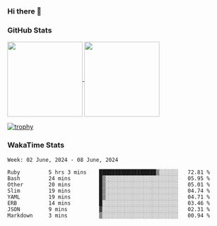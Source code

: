 ### Hi there 👋

### GitHub Stats

<a href="https://github.com/anuraghazra/github-readme-stats">
  <img align="center" height="170px" src="https://github-readme-stats.vercel.app/api/top-langs/?username=tksfjt1024&layout=compact&count_private=true&show_icons=true&show_icons=true&theme=graywhite" />
</a>
<a href="https://github.com/anuraghazra/github-readme-stats">
  <img align="center" height="170px" src="https://github-readme-stats.vercel.app/api?username=tksfjt1024&count_private=true&show_icons=true&show_icons=true&theme=graywhite" />
</a>

[![trophy](https://github-profile-trophy.vercel.app/?username=tksfjt1024)](https://github.com/ryo-ma/github-profile-trophy)

### WakaTime Stats

<!--START_SECTION:waka-->
```text
Week: 02 June, 2024 - 08 June, 2024

Ruby         5 hrs 3 mins    ██████████████████▒░░░░░░   72.81 % 
Bash         24 mins         █▒░░░░░░░░░░░░░░░░░░░░░░░   05.95 % 
Other        20 mins         █▒░░░░░░░░░░░░░░░░░░░░░░░   05.01 % 
Slim         19 mins         █▒░░░░░░░░░░░░░░░░░░░░░░░   04.74 % 
YAML         19 mins         █▒░░░░░░░░░░░░░░░░░░░░░░░   04.71 % 
ERB          14 mins         █░░░░░░░░░░░░░░░░░░░░░░░░   03.46 % 
JSON         9 mins          ▓░░░░░░░░░░░░░░░░░░░░░░░░   02.31 % 
Markdown     3 mins          ▒░░░░░░░░░░░░░░░░░░░░░░░░   00.94 % 
```
<!--END_SECTION:waka-->
